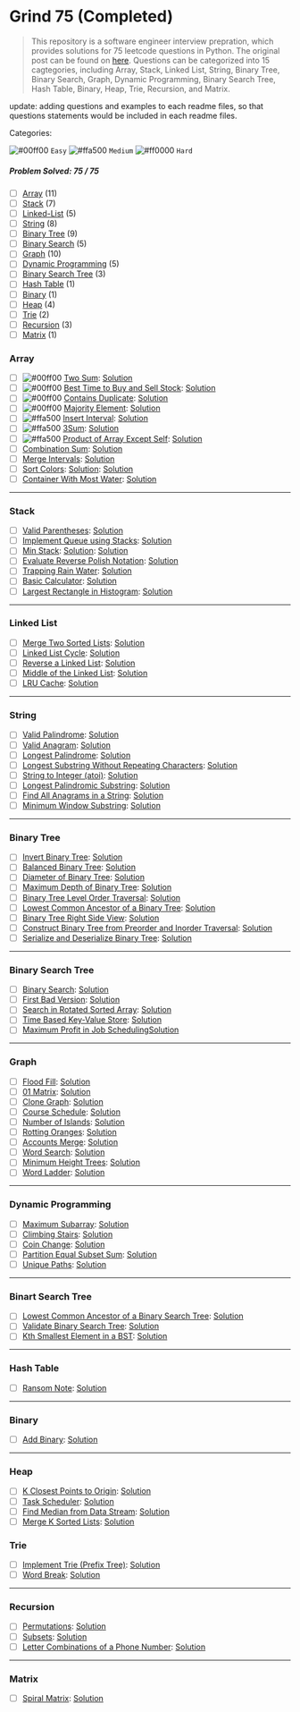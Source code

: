 # Grind 75 (Completed)

> This repository is a software engineer interview prepration, which provides solutions for 75 leetcode questions in Python. The original post can be found on [here](https://www.techinterviewhandbook.org/grind75?grouping=topics&order=difficulty&hours=8). Questions can be categorized into 15 cagtegories, including Array, Stack, Linked List, String, Binary Tree, Binary Search, Graph, Dynamic Programming, Binary Search Tree, Hash Table, Binary, Heap, Trie, Recursion, and Matrix.

update: adding questions and examples to each readme files, so that questions statements would be included in each readme files.

Categories:

![#00ff00](https://placehold.co/1x1/00ff00/00ff00.png) `Easy` 
![#ffa500](https://placehold.co/1x1/ffa500/ffa500.png) `Medium` 
![#ff0000](https://placehold.co/1x1/ff0000/ff0000.png) `Hard` 

##### Problem Solved: 75 / 75

-   [ ] [Array](#array) (11)
-   [ ] [Stack](#stack) (7)
-   [ ] [Linked-List](#linked-list) (5)
-   [ ] [String](#string) (8)
-   [ ] [Binary Tree](#binary-tree) (9)
-   [ ] [Binary Search](#binary-search-tree) (5)
-   [ ] [Graph](#graph) (10)
-   [ ] [Dynamic Programming](#dynamic-programming) (5)
-   [ ] [Binary Search Tree](#binary-search-tree) (3)
-   [ ] [Hash Table](#hash-table) (1)
-   [ ] [Binary](#binary) (1)
-   [ ] [Heap](#heap) (4)
-   [ ] [Trie](#trie) (2)
-   [ ] [Recursion](#recursion) (3)
-   [ ] [Matrix](#matrix) (1)

### Array

-   [ ] ![#00ff00](https://placehold.co/1x1/00ff00/00ff00.png) [Two Sum](https://leetcode.com/problems/two-sum): [Solution](/Array/1-TwoSum)
-   [ ] ![#00ff00](https://placehold.co/1x1/00ff00/00ff00.png) [Best Time to Buy and Sell Stock](https://leetcode.com/problems/best-time-to-buy-and-sell-stock): [Solution](/Array/121-BestTimetoBuyandSellStock/) 
-   [ ] ![#00ff00](https://placehold.co/1x1/00ff00/00ff00.png) [Contains Duplicate](https://leetcode.com/problems/contains-duplicate): [Solution](/Array/217-ContainsDuplicate/)
-   [ ] ![#00ff00](https://placehold.co/1x1/00ff00/00ff00.png) [Majority Element](https://leetcode.com/problems/majority-element): [Solution](/Array/169-MajorityElement/)
-   [ ] ![#ffa500](https://placehold.co/1x1/ffa500/ffa500.png) [Insert Interval](https://leetcode.com/problems/insert-interval): [Solution](/Array/57-InsertInterval/)
-   [ ] ![#ffa500](https://placehold.co/1x1/ffa500/ffa500.png) [3Sum](https://leetcode.com/problems/3sum/): [Solution](/Array/15-3Sum/)
-   [ ] ![#ffa500](https://placehold.co/1x1/ffa500/ffa500.png) [Product of Array Except Self](https://leetcode.com/problems/product-of-array-except-self): [Solution](/Array/238-ProductofArrayExceptSelf/)
-   [ ] [Combination Sum](https://leetcode.com/problems/combination-sum): [Solution](/Array/39-CombinationSum/)
-   [ ] [Merge Intervals](https://leetcode.com/problems/merge-intervals): [Solution](/Array/56-MergeIntervals/)
-   [ ] [Sort Colors](https://leetcode.com/problems/sort-colors): [Solution](/Array/75-SortColors/): [Solution](/Array/75-SortColors/)
-   [ ] [Container With Most Water](https://leetcode.com/problems/container-with-most-water): [Solution](/Array/11-ContainerWithMostWater/)

---

### Stack

-   [ ] [Valid Parentheses](https://leetcode.com/problems/valid-parentheses): [Solution](/Stack/20-ValidParentheses/)
-   [ ] [Implement Queue using Stacks](https://leetcode.com/problems/implement-queue-using-stacks): [Solution](/Stack/232-ImplementQueueusingStacks/)
-   [ ] [Min Stack](https://leetcode.com/problems/min-stack): [Solution](/Stack/232-ImplementQueueusingStacks/): [Solution](/Stack/155-MinStack/)
-   [ ] [Evaluate Reverse Polish Notation](https://leetcode.com/problems/evaluate-reverse-polish-notation): [Solution](/Stack/150-EvaluateReversePolishNotation/)
-   [ ] [Trapping Rain Water](https://leetcode.com/problems/trapping-rain-water): [Solution](/Stack/42-TrappingRainWater/)
-   [ ] [Basic Calculator](https://leetcode.com/problems/basic-calculator): [Solution](/Stack/224-BasicCalculator/)
-   [ ] [Largest Rectangle in Histogram](https://leetcode.com/problems/largest-rectangle-in-histogram): [Solution](/Stack/84-LargestRectangleinHistogram/)

---

### Linked List

-   [ ] [Merge Two Sorted Lists](https://leetcode.com/problems/merge-two-sorted-lists): [Solution](/Linked%20List/21-MergeTwoSortedLists/)
-   [ ] [Linked List Cycle](https://leetcode.com/problems/linked-list-cycle): [Solution](/Linked%20List/141-LinkedListCycle/)
-   [ ] [Reverse a Linked List](https://leetcode.com/problems/reverse-linked-list): [Solution](/Linked%20List/206-Reverse-Linked-List/)
-   [ ] [Middle of the Linked List](https://leetcode.com/problems/remove-nth-node-from-end-of-list): [Solution](/Linked%20List/876-MiddleoftheLinkedList/)
-   [ ] [LRU Cache](https://leetcode.com/problems/reorder-list): [Solution](/Linked%20List/146-LRUCache/)

---

### String

-   [ ] [Valid Palindrome](https://leetcode.com/problems/valid-palindrome): [Solution](/String/125-ValidPalindrome/)
-   [ ] [Valid Anagram](https://leetcode.com/problems/valid-anagram): [Solution](/String/242-ValidAnagram/)
-   [ ] [Longest Palindrome](https://leetcode.com/problems/longest-palindrome): [Solution](/String/409-LongestPalindrome/)
-   [ ] [Longest Substring Without Repeating Characters](https://leetcode.com/problems/longest-substring-without-repeating-characters): [Solution](/String/3-LongestSubstringWithoutRepeatingCharacters/)
-   [ ] [String to Integer (atoi)](https://leetcode.com/problems/string-to-integer-atoi): [Solution](</String/8-StringtoInteger(atoi)/>)
-   [ ] [Longest Palindromic Substring](https://leetcode.com/problems/longest-palindromic-substring): [Solution](/String/5-LongestPalindromicSubstring/)
-   [ ] [Find All Anagrams in a String](https://leetcode.com/problems/find-all-anagrams-in-a-string): [Solution](/String/438-FindAllAnagramsinaString/)
-   [ ] [Minimum Window Substring](https://leetcode.com/problems/minimum-window-substring): [Solution](/String/76-MinimumWindowSubstring/)

---

### Binary Tree

-   [ ] [Invert Binary Tree](https://leetcode.com/problems/invert-binary-tree): [Solution](/Binary%20Tree/226-InvertBinaryTree/)
-   [ ] [Balanced Binary Tree](https://leetcode.com/problems/balanced-binary-tree): [Solution](/Binary%20Tree/110-BalancedBinaryTree/)
-   [ ] [Diameter of Binary Tree](https://leetcode.com/problems/diameter-of-binary-tree): [Solution](/Binary%20Tree/543-DiameterofBinaryTree/)
-   [ ] [Maximum Depth of Binary Tree](https://leetcode.com/problems/maximum-depth-of-binary-tree): [Solution](/Binary%20Tree/104-MaximumDepthofBinaryTree/)
-   [ ] [Binary Tree Level Order Traversal](https://leetcode.com/problems/binary-tree-level-order-traversal): [Solution](/Binary%20Tree/102-BinaryTreeLevelOrderTraversal/)
-   [ ] [Lowest Common Ancestor of a Binary Tree](https://leetcode.com/problems/lowest-common-ancestor-of-a-binary-tree): [Solution](/Binary%20Tree/236-LowestCommonAncestorofaBinaryTree/)
-   [ ] [Binary Tree Right Side View](https://leetcode.com/problems/binary-tree-right-side-view): [Solution](/Binary%20Tree/199-BinaryTreeRightSideView/)
-   [ ] [Construct Binary Tree from Preorder and Inorder Traversal](https://leetcode.com/problems/construct-binary-tree-from-preorder-and-inorder-traversal): [Solution](/Binary%20Tree/105-ConstructBinaryTreefromPreorderandInorderTraversal/)
-   [ ] [Serialize and Deserialize Binary Tree](https://leetcode.com/problems/serialize-and-deserialize-binary-tree): [Solution](/Binary%20Tree/297-SerializeandDeserializeBinaryTree/)

---

### Binary Search Tree

-   [ ] [Binary Search](https://leetcode.com/problems/binary-search): [Solution](/Binary%20Search/704-BinarySearch/)
-   [ ] [First Bad Version](https://leetcode.com/problems/first-bad-version): [Solution](/Binary%20Search/278-FirstBadVersion/)
-   [ ] [Search in Rotated Sorted Array](https://leetcode.com/problems/search-in-rotated-sorted-array): [Solution](/Binary%20Search/33-SearchinRotatedSortedArray/)
-   [ ] [Time Based Key-Value Store](https://leetcode.com/problems/time-based-key-value-store): [Solution](/Binary%20Search/981-TimeBasedKey-ValueStore/)
-   [ ] [Maximum Profit in Job Scheduling](https://leetcode.com/problems/maximum-profit-in-job-scheduling)[Solution](/Binary%20Search/1235-MaximumProfitinJobScheduling/)

---

### Graph

-   [ ] [Flood Fill](https://leetcode.com/problems/flood-fill): [Solution](/Graph/733-FloodFill/)
-   [ ] [01 Matrix](https://leetcode.com/problems/01-matrix): [Solution](/Graph/542-01Matrix/)
-   [ ] [Clone Graph](https://leetcode.com/problems/clone-graph): [Solution](/Graph/133-CloneGraph/)
-   [ ] [Course Schedule](https://leetcode.com/problems/course-schedule): [Solution](/Graph/207-CourseSchedule/)
-   [ ] [Number of Islands](https://leetcode.com/problems/number-of-islands): [Solution](/Graph/200-NumberofIslands/)
-   [ ] [Rotting Oranges](https://leetcode.com/problems/rotting-oranges): [Solution](/Graph/994-RottingOranges/)
-   [ ] [Accounts Merge](https://leetcode.com/problems/accounts-merge): [Solution](/Graph/721-AccountsMerge/)
-   [ ] [Word Search](https://leetcode.com/problems/word-search): [Solution](/Graph/79-WordSearch/)
-   [ ] [Minimum Height Trees](https://leetcode.com/problems/minimum-height-trees): [Solution](/Graph/310-MinimumHeightTrees/)
-   [ ] [Word Ladder](https://leetcode.com/problems/word-ladder): [Solution](/Graph/127-WordLadder/)

---

### Dynamic Programming

-   [ ] [Maximum Subarray](https://leetcode.com/problems/maximum-subarray): [Solution](/Dynamic%20Programming/53-MaximumSubarray/)
-   [ ] [Climbing Stairs](https://leetcode.com/problems/climbing-stairs): [Solution](/Dynamic%20Programming/70-ClimbingStairs/)
-   [ ] [Coin Change](https://leetcode.com/problems/coin-change): [Solution](/Dynamic%20Programming/322-CoinChange/)
-   [ ] [Partition Equal Subset Sum](https://leetcode.com/problems/maximum-subarray): [Solution](/Dynamic%20Programming/416-PartitionEqualSubsetSum/)
-   [ ] [Unique Paths](https://leetcode.com/problems/unique-paths): [Solution](/Dynamic%20Programming/62-UniquePaths/)

---

### Binart Search Tree

-   [ ] [Lowest Common Ancestor of a Binary Search Tree](https://leetcode.com/problems/lowest-common-ancestor-of-a-binary-search-tree): [Solution](/Binary%20Search%20Tree/235-LowestCommonAncestorofaBinarySearchTree/)
-   [ ] [Validate Binary Search Tree](https://leetcode.com/problems/validate-binary-search-tree): [Solution](/Binary%20Search%20Tree/)
-   [ ] [Kth Smallest Element in a BST](https://leetcode.com/problems/kth-smallest-element-in-a-bst): [Solution](/Binary%20Search%20Tree/230-KthSmallestElementinaBST/)

---

### Hash Table

-   [ ] [Ransom Note](https://leetcode.com/problems/ransom-note): [Solution](/Hash%20Table/383-RansomNote/)

---

### Binary

-   [ ] [Add Binary](https://leetcode.com/problems/add-binary): [Solution](/Binary/67-AddBinary/)

---

### Heap

-   [ ] [K Closest Points to Origin](https://leetcode.com/problems/k-closest-points-to-origin): [Solution](/Heap/973-KClosestPointstoOrigin/)
-   [ ] [Task Scheduler](https://leetcode.com/problems/task-scheduler): [Solution](/Heap/621-TaskScheduler/)
-   [ ] [Find Median from Data Stream](https://leetcode.com/problems/find-median-from-data-stream/): [Solution](/Heap/295-FindMedianfromDataStream/)
-   [ ] [Merge K Sorted Lists](https://leetcode.com/problems/merge-k-sorted-lists/): [Solution](/Heap/23-MergekSortedLists/)

### Trie

-   [ ] [Implement Trie (Prefix Tree)](https://leetcode.com/problems/implement-trie-prefix-tree): [Solution](</Trie/208-ImplementTrie(PrefixTree)/>)
-   [ ] [Word Break](https://leetcode.com/problems/word-break): [Solution](/Trie/139-WordBreak/)

---

### Recursion

-   [ ] [Permutations](https://leetcode.com/problems/permutations): [Solution](/Recursion/46-Permutations/)
-   [ ] [Subsets](https://leetcode.com/problems/subsets): [Solution](/Recursion/78-Subsets/)
-   [ ] [Letter Combinations of a Phone Number](https://leetcode.com/problems/letter-combinations-of-a-phone-number): [Solution](/Recursion/17-LetterCombinationsofaPhoneNumber/)

---

### Matrix

-   [ ] [Spiral Matrix](https://leetcode.com/problems/spiral-matrix): [Solution](/Matrix/54-SpiralMatrix/)
